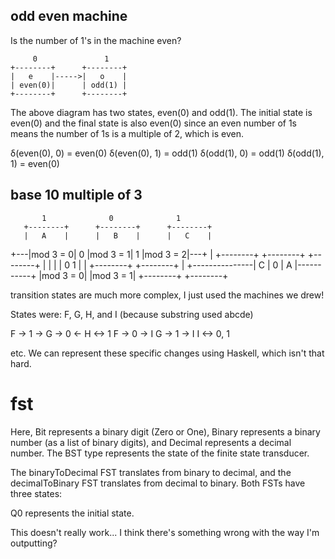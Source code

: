 
## odd even machine
Is the number of 1's in the machine even? 

		 0               1
    +--------+      +--------+
    |   e    |----->|   o    |
    | even(0)|      | odd(1) |
    +--------+      +--------+

The above diagram has two states, even(0) and odd(1). The initial state is even(0) and the final state is also even(0) since an even number of 1s means the number of 1s is a multiple of 2, which is even.

δ(even(0), 0) = even(0)
δ(even(0), 1) = odd(1)
δ(odd(1), 0) = odd(1)
δ(odd(1), 1) = even(0)

## base 10 multiple of 3 

           1              0              1
       +--------+      +--------+      +--------+
       |   A    |      |   B    |      |   C    |
   +---|mod 3 = 0|  0   |mod 3 = 1|  1   |mod 3 = 2|---+
   |   +--------+      +--------+      +--------+   |
   |                                                   |
   |               0              1                     |
   |               +--------+      +--------+           |
   +---------------|   C    |  0   |   A    |-----------+
                   |mod 3 = 0|      |mod 3 = 1|
                   +--------+      +--------+

transition states are much more complex, I just used the machines we drew! 

States were: F, G, H, and I (because substring used abcde)

F -> 1 -> G -> 0 <- H <-> 1
F -> 0 -> I
G -> 1 -> I
I <-> 0, 1

etc. We can represent these specific changes using Haskell, which isn't that hard. 

# fst 

Here, Bit represents a binary digit (Zero or One), Binary represents a binary number (as a list of binary digits), and Decimal represents a decimal number. The BST type represents the state of the finite state transducer.

The binaryToDecimal FST translates from binary to decimal, and the decimalToBinary FST translates from decimal to binary. Both FSTs have three states:

Q0 represents the initial state.

This doesn't really work... I think there's something wrong with the way I'm outputting? 